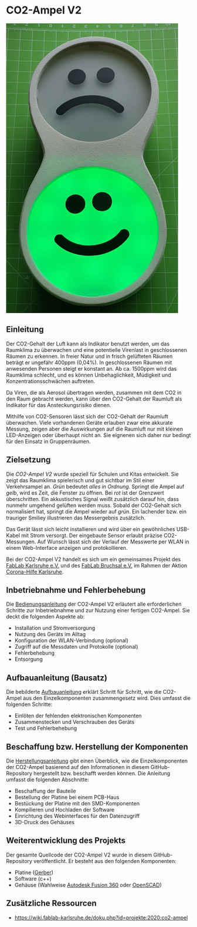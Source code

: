 # CO2-Ampel V2
![CO2-Ampel][co2ampel]

## Einleitung
Der CO2-Gehalt der Luft kann als Indikator benutzt werden, um das Raumklima zu überwachen und eine potentielle Virenlast in geschlossenen Räumen zu erkennen. In freier Natur und in frisch gelüfteten Räumen beträgt er ungefähr 400ppm (0,04%). In geschlossenen Räumen mit anwesenden Personen steigt er konstant an. Ab ca. 1500ppm wird das Raumklima schlecht, und es können Unbehaglichkeit, Müdigkeit und Konzentrationsschwächen auftreten. 

Da Viren, die als Aerosol übertragen werden, zusammen mit dem CO2 in den Raum gebracht werden, kann über den CO2-Gehalt der Raumluft als Indikator für das Ansteckungsrisiko dienen.

Mithilfe von CO2-Sensoren lässt sich der CO2-Gehalt der Raumluft überwachen. Viele vorhandenen Geräte erlauben zwar eine akkurate Messung, zeigen aber die Auswirkungen auf die Raumluft nur mit kleinen LED-Anzeigen oder überhaupt nicht an. Sie eignenen sich daher nur bedingt für den Einsatz in Gruppenräumen.

## Zielsetzung
Die *CO2-Ampel V2* wurde speziell für Schulen und Kitas entwickelt. Sie zeigt das Raumklima spielerisch und gut sichtbar im Stil einer Verkehrsampel an. *Grün* bedeutet *alles in Ordnung*. Springt die Ampel auf *gelb*, wird es Zeit, die Fenster zu öffnen. Bei *rot* ist der Grenzwert überschritten. Ein akkustisches Signal weißt zusätzlich darauf hin, dass nunmehr umgehend gelüften werden muss. Sobald der CO2-Gehalt sich normalisiert hat, springt die Ampel wieder auf *grün*. Ein lachender bzw. ein trauriger Smiliey illustrieren das Messergebnis zusätzlich.

Das Gerät lässt sich leicht installieren und wird über ein gewöhnliches USB-Kabel mit Strom versorgt. Der eingebaute Sensor erlaubt präzise CO2-Messungen. Auf Wunsch lässt sich der Verlauf der Messwerte per WLAN in einem Web-Interface anzeigen und protokollieren.

Bei der CO2-Ampel V2 handelt es sich um ein gemeinsames Projekt des [FabLab Karlsruhe e.V.](https://fablab-karlsruhe.de) und des [FabLab Bruchsal e.V.](http://fablab-bruchsal.de) im Rahmen der Aktion [Corona-Hilfe Karlsruhe](https://coronahilfe-karlsruhe.de).

## Inbetriebnahme und Fehlerbehebung
Die [Bedienungsanleitung](Documentation/Deutsch/Bedienungsanleitung.md) der CO2-Ampel V2 erläutert alle erforderlichen Schritte zur Inbetriebnahme und zur Nutzung einer fertigen CO2-Ampel. Sie deckt die folgenden Aspekte ab:

* Installation und Stromversorgung
* Nutzung des Geräts im Alltag
* Konfiguration der WLAN-Verbindung (optional)
* Zugriff auf die Messdaten und Protokolle (optional)
* Fehlerbehebung
* Entsorgung

## Aufbauanleitung (Bausatz)
Die bebilderte [Aufbauanleitung](Documentation/Deutsch/Aufbauanleitung.md) erklärt Schritt für Schritt, wie die CO2-Ampel aus den Einzelkomponenten zusammengesetz wird. Dies umfasst die folgenden Schritte:

* Einlöten der fehlenden elektronischen Komponenten
* Zusammenstecken und Verschrauben des Geräts
* Test und Fehlerbehebung

## Beschaffung bzw. Herstellung der Komponenten
Die [Herstellungsanleitung](Documentation/Deutsch/Herstellungsanleitung.md) gibt einen Überblick, wie die Einzelkomponenten der CO2-Ampel basierend auf den Informationen in diesem GitHub-Repository hergestellt bzw. beschafft werden können. Die Anleitung umfasst die folgenden Abschnitte:

* Beschaffung der Bauteile
* Bestellung der Platine bei einem PCB-Haus
* Bestückung der Platine mit den SMD-Komponenten
* Kompilieren und Hochladen der Software
* Einrichtung des Webinterfaces für den Datenzugriff
* 3D-Druck des Gehäuses

## Weiterentwicklung des Projekts
Der gesamte Quellcode der CO2-Ampel V2 wurde in diesem  GitHub-Repository veröffentlicht. Er besteht aus den folgenden Komponenten:

* Platine ([Gerber](https://de.wikipedia.org/wiki/Gerber-Format))
* Software (c++)
* Gehäuse (Wahlweise [Autodesk Fusion 360](https://www.autodesk.de/products/fusion-360/overview) oder [OpenSCAD](https://www.openscad.org))

## Zusätzliche Ressourcen
  * https://wiki.fablab-karlsruhe.de/doku.php?id=projekte:2020:co2-ampel

[co2ampel]: images/co2ampel.jpg "CO2-Ampel"
